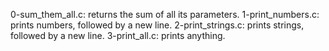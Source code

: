 0-sum_them_all.c: returns the sum of all its parameters.
1-print_numbers.c: prints numbers, followed by a new line.
2-print_strings.c: prints strings, followed by a new line.
3-print_all.c: prints anything.

